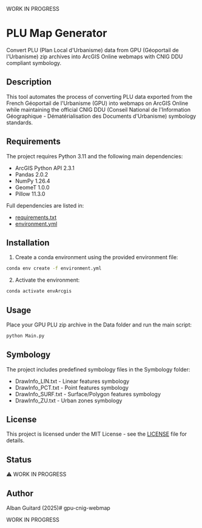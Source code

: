 WORK IN PROGRESS

# PLU Map Generator

Convert PLU (Plan Local d'Urbanisme) data from GPU (Géoportail de l'Urbanisme) zip archives into ArcGIS Online webmaps with CNIG DDU compliant symbology.

## Description

This tool automates the process of converting PLU data exported from the French Géoportail de l'Urbanisme (GPU) into webmaps on ArcGIS Online while maintaining the official CNIG DDU (Conseil National de l'Information Géographique - Dématérialisation des Documents d'Urbanisme) symbology standards.

## Requirements

The project requires Python 3.11 and the following main dependencies:

- ArcGIS Python API 2.3.1
- Pandas 2.0.2
- NumPy 1.26.4
- GeomeT 1.0.0
- Pillow 11.3.0

Full dependencies are listed in:
- [requirements.txt](requirements.txt)
- [environment.yml](environment.yml)

## Installation

1. Create a conda environment using the provided environment file:
```sh
conda env create -f environment.yml
```

2. Activate the environment:
```sh
conda activate envArcgis
```

## Usage

Place your GPU PLU zip archive in the Data folder and run the main script:

```sh
python Main.py
```

## Symbology

The project includes predefined symbology files in the Symbology folder:
- DrawInfo_LIN.txt - Linear features symbology
- DrawInfo_PCT.txt - Point features symbology 
- DrawInfo_SURF.txt - Surface/Polygon features symbology
- DrawInfo_ZU.txt - Urban zones symbology

## License

This project is licensed under the MIT License - see the [LICENSE](LICENSE) file for details.

## Status

⚠️ WORK IN PROGRESS

## Author

Alban Guitard (2025)# gpu-cnig-webmap

WORK IN PROGRESS

